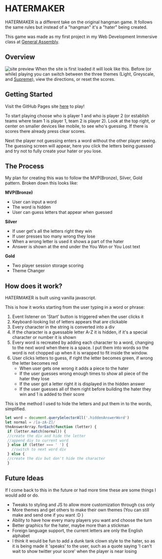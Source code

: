 
# HATERMAKER

HATERMAKER is a different take on the original hangman game. It follows the same rules but instead of a "hangman" it's a "hater" being created.

This game was made as my first project in my Web Development Immersive class at [General Assembly](https://generalassemb.ly/). 
## Overview
![site preview](https://i.imgur.com/Groo2oE.jpg)
When the site is first loaded it will look like this. Before (or while) playing you can switch between the three themes (Light, Greyscale, and [Supreme](http://www.supremenewyork.com/)), view the directions, or reset the scores.
## Getting Started
Visit the GitHub Pages site [here](https://brandons8.github.io/project1-hangman/) to play!

To start playing choose who is player 1 and who is player 2 (or establish teams where team 1 is player 1, team 2 is player 2). Look at the top right, or center on smaller devices like mobile, to see who's guessing. If there is scores there already press clear scores.

Next the player not guessing enters a word without the other player seeing. 
The guessing screen will appear, here you click the letters being guessed and try not to fully create your hater or you lose.

## The Process
My plan for creating this was to follow the MVP(Bronze), Silver, Gold pattern.
Broken down this looks like:

**MVP(Bronze)**
* User can input a word
* The word is hidden
* User can guess letters that appear when guessed

**Silver**
* If user get's all the letters right they win
* If user presses too many wrong they lose
* When a wrong letter is used it shows a part of the hater
* Answer is shown at the end under the You Won or You Lost text

**Gold**
* Two player session storage scoring
* Theme Changer

## How does it work?
HATERMAKER is built using vanilla javascript. 

This is how it works starting from the user typing in a word or phrase:
 1. Event listener on 'Start' button is triggered when the user clicks it
 2. Keyboard-looking list of letters appears that are clickable
 3. Every character in the string is converted into a div
 4. If the character is a guessable letter A-Z it is hidden, if it's a special character or number it is shown
 5. Every word is recreated by adding each character to a word, changing to the next word when there is a space. I put them into words so the word is not chopped up when it is wrapped to fit inside the window.
 6. User clicks letters to guess, if right the letter becomes green, if 
    wrong the letter becomes red	
    * When user gets one wrong it adds a piece to the hater
    * If the user guesses wrong enough times to show all piece of the hater they lose
    * If the user got a letter right it is displayed in the hidden answer
    * If the user guesses all of them right before building the hater they win and 1 is added to their score

This is the method I used to hide the letters and put them in to the words, simplified.
   ```js 
   let word = document.querySelectorAll('.hiddenAnswerWord')
  let normal = /[a-zA-Z]/
  theAnswerArray.forEach(function (letter) {
    if (letter.match(normal)) {
    //create the div and hide the letter
    //append div to current word
    } else if (letter === ' ') {
      //switch to next word div
    } else {
    //create the div but don't hide the character
    }
   ```

## Future Ideas
If I come back to this in the future or had more time these are some things I would add or do.
* Tweaks to styling and JS to allow more customization through css only
* More themes and get others to make their own themes (You can still make and send one if you want :D ) 
* Ability to have how every many players you want and choose the turn
* Better graphics for the hater, maybe more than a stickman
* Foreign language support, the current letters are only the English alphabet
* I think it would be fun to add a dunk tank clown style to the hater, so as it is being made it 'speaks' to the user, such as a quote saying 'I can't wait to show twitter your score' when the player is near losing
 